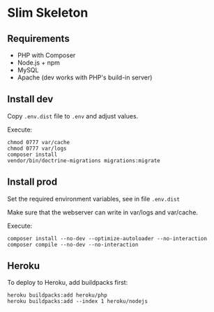 # Slim Skeleton

## Requirements

- PHP with Composer
- Node.js + npm
- MySQL
- Apache (dev works with PHP's build-in server)

## Install dev

Copy `.env.dist` file to `.env` and adjust values.

Execute:
```
chmod 0777 var/cache
chmod 0777 var/logs
composer install
vendor/bin/doctrine-migrations migrations:migrate
```

## Install prod

Set the required environment variables, see in file `.env.dist`

Make sure that the webserver can write in var/logs and var/cache.

Execute:
```
composer install --no-dev --optimize-autoloader --no-interaction
composer compile --no-dev --no-interaction
```

## Heroku

To deploy to Heroku, add buildpacks first:
```
heroku buildpacks:add heroku/php
heroku buildpacks:add --index 1 heroku/nodejs
```
